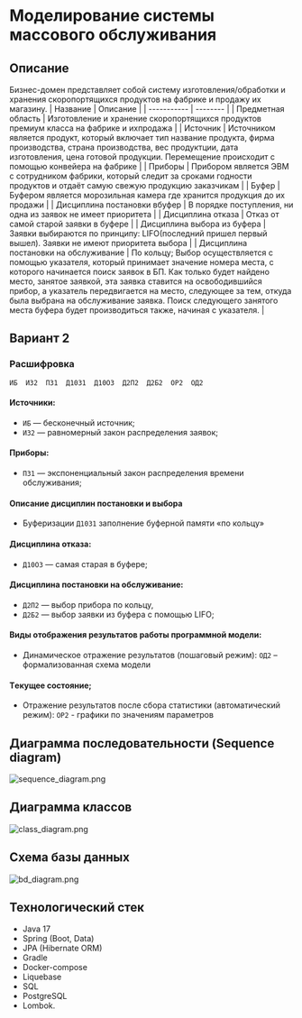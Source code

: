 # Моделирование системы массового обслуживания
## Описание
Бизнес-домен представляет собой систему изготовления/обработки и хранения скоропортящихся продуктов на фабрике и продажу их магазину.
| Название    | Описание |
| ----------- | -------- |
| Предметная область  | Изготовление и хранение скоропортящихся продуктов премиум класса на фабрике и ихпродажа |
| Источник | Источником является продукт, который включает тип название продукта, фирма производства, страна производства, вес продуктции, дата изготовления, цена готовой продукции. Перемещение происходит с помощью конвейера на фабрике     |
| Приборы    | Прибором является ЭВМ с сотрудником фабрики, который следит за сроками годности продуктов и отдаёт самую свежую продукцию заказчикам   |
| Буфер | Буфером является морозильная камера где хранится продукция до их продажи |
| Дисциплина постановки вбуфер | В порядке поступления, ни одна из заявок не имеет приоритета |
| Дисциплина отказа | Отказ от самой старой заявки в буфере |
| Дисциплина выбора из буфера | Заявки выбираются по принципу: LIFO(последний пришел первый вышел). Заявки не имеют приоритета выбора |
| Дисциплина постановки на обслуживание | По кольцу; Выбор осуществляется с помощью указателя, который принимает значение номера места, с которого начинается поиск заявок в БП. Как только будет найдено место, занятое заявкой, эта заявка ставится на освободившийся прибор, а указатель передвигается на место, следующее за тем, откуда была выбрана на обслуживание заявка. Поиск следующего занятого места буфера будет производиться также, начиная с указателя. |

## Вариант  2
### Расшифровка
```ИБ  ИЗ2  ПЗ1  Д10З1  Д10О3  Д2П2  Д2Б2  ОР2  ОД2```

#### Источники:
+ ```ИБ``` — бесконечный источник;
+ ```И32``` — равномерный закон распределения заявок;
#### Приборы:
+ ```П31``` — экспоненциальный закон распределения времени обслуживания;
#### Описание дисциплин постановки и выбора
+ Буферизации ```Д10З1```  заполнение буферной памяти «по кольцу»
#### Дисциплина отказа:
+ ```Д10О3``` — самая старая в буфере;
#### Дисциплина постановки на обслуживание:
+ ```Д2П2``` — выбор прибора по кольцу,
+ ```Д2Б2``` — выбор заявки из буфера  с помощью LIFO;
#### Виды отображения результатов работы программной модели:
+ Динамическое отражение результатов (пошаговый режим): ```ОД2``` – формализованная схема модели
#### Tекущее состояние;
+ Отражение результатов после сбора статистики (автоматический режим): ```ОР2``` -  графики по значениям параметров

## Диаграмма последовательности (Sequence diagram)
![sequence_diagram.png](img%2Fsequence_diagram.png)

## Диаграмма классов
![class_diagram.png](img%2Fclass_diagram.png)

## Схема базы данных 
![bd_diagram.png](img%2Fbd_diagram.png)

## Технологический стек
* Java 17
* Spring (Boot, Data)
* JPA (Hibernate ORM)
* Gradle
* Docker-compose
* Liquebase
* SQL
* PostgreSQL
* Lombok.
